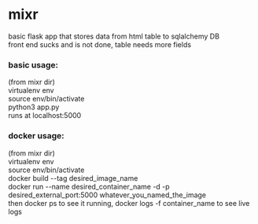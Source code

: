 # mixr

basic flask app that stores data from html table to sqlalchemy DB <br>
front end sucks and is not done, table needs more fields 

### basic usage:
  (from mixr dir) <br>
  virtualenv env <br>
  source env/bin/activate <br>
  python3 app.py <br>
  runs at localhost:5000 <br>
  
### docker usage:
  (from mixr dir) <br>
  virtualenv env <br>
  source env/bin/activate <br>
  docker build --tag desired_image_name <br>
  docker run --name desired_container_name -d -p desired_external_port:5000 whatever_you_named_the_image <br>
  then docker ps to see it running, docker logs -f container_name to see live logs <br>
